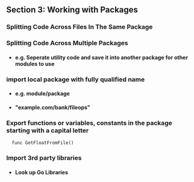 ## Section 3: Working with Packages

### Splitting Code Across Files In The Same Package

### Splitting Code Across Multiple Packages

- #### e.g. Seperate utility code and save it into another package for other modules to use

### import local package with fully qualified name
- #### e.g. module/package
- #### "example.com/bank/fileops"
  
### Export functions or variables, constants in the package starting with a capital letter
```
  func GetFloatFromFile()
```
### Import 3rd party libraries
- #### Look up Go Libraries 